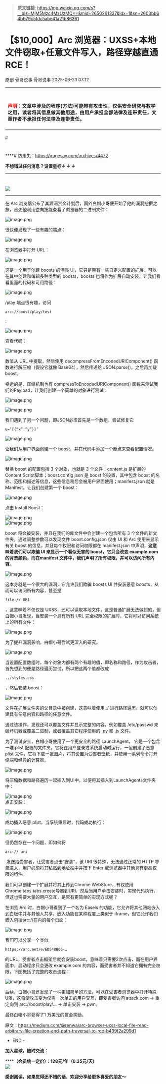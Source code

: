 > **原文链接**: https://mp.weixin.qq.com/s?__biz=MjM5Mzc4MzUzMQ==&mid=2650261337&idx=1&sn=2603bb64b679c5fdc5abe41a21b86361

#  【$10,000】Arc 浏览器：UXSS+本地文件窃取+任意文件写入，路径穿越直通RCE！​​  
原创 骨哥说事  骨哥说事   2025-06-23 07:12  
  
<table><tbody><tr><td data-colwidth="557" width="557" valign="top" style="word-break: break-all;"><h1 data-selectable-paragraph="" style="white-space: normal;outline: 0px;max-width: 100%;font-family: -apple-system, system-ui, &#34;Helvetica Neue&#34;, &#34;PingFang SC&#34;, &#34;Hiragino Sans GB&#34;, &#34;Microsoft YaHei UI&#34;, &#34;Microsoft YaHei&#34;, Arial, sans-serif;letter-spacing: 0.544px;background-color: rgb(255, 255, 255);box-sizing: border-box !important;overflow-wrap: break-word !important;"><strong style="outline: 0px;max-width: 100%;box-sizing: border-box !important;overflow-wrap: break-word !important;"><span style="outline: 0px;max-width: 100%;font-size: 18px;box-sizing: border-box !important;overflow-wrap: break-word !important;"><span style="color: rgb(255, 0, 0);"><strong><span style="font-size: 15px;"><span leaf="">声明：</span></span></strong></span><span style="font-size: 15px;"></span></span></strong><span style="outline: 0px;max-width: 100%;font-size: 18px;box-sizing: border-box !important;overflow-wrap: break-word !important;"><span style="font-size: 15px;"><span leaf="">文章中涉及的程序(方法)可能带有攻击性，仅供安全研究与教学之用，读者将其信息做其他用途，由用户承担全部法律及连带责任，文章作者不承担任何法律及连带责任。</span></span></span></h1></td></tr></tbody></table>#   
  
#   
  
****# 防走失：https://gugesay.com/archives/4472  
  
******不想错过任何消息？设置星标****↓ ↓ ↓**  
****  
#   
  
  
![](https://mmbiz.qpic.cn/sz_mmbiz_png/hZj512NN8jlbXyV4tJfwXpicwdZ2gTB6XtwoqRvbaCy3UgU1Upgn094oibelRBGyMs5GgicFKNkW1f62QPCwGwKxA/640?wx_fmt=png&from=appmsg "")  
  
****  
在 Arc 浏览器公布了其漏洞赏金计划后，国外白帽小哥便开始了他的漏洞挖掘之旅，首先他利用逆向技能查看了浏览器的二进制文件：  
  
![image.png](https://mmbiz.qpic.cn/sz_mmbiz_png/hZj512NN8jlI9wNBRf2cyoyIEUq75pFuHPuFIfS0PiaxohHPjWoCdLGjAMtQynAVlibZLZayTA9QvqxR0e2BJibOg/640?wx_fmt=png&from=appmsg "")  
  
  
很快便发现了一些有趣的端点：  
  
![image.png](https://mmbiz.qpic.cn/sz_mmbiz_png/hZj512NN8jlI9wNBRf2cyoyIEUq75pFu6rt2t6TB0NPdYRrt9wqkqh1sHe5Qsg1tGG7zbMM8iaptLlYTibYRkCbA/640?wx_fmt=png&from=appmsg "")  
  
  
在浏览器中打开 URL：  
  
![image.png](https://mmbiz.qpic.cn/sz_mmbiz_png/hZj512NN8jlI9wNBRf2cyoyIEUq75pFuibWDKLpjXoNcSnxMCWMWo4icft1tl3Kq1sE92MGP6chQV20swukpylwg/640?wx_fmt=png&from=appmsg "")  
  
  
这是一个用于创建 boosts 的漂亮 UI，它只是带有一些自定义配置的扩展，可以在其中创建和编辑多种类型的 boosts，boosts 也将作为扩展自动安装，让我们看看里面的代码和可用路径：  
  
![image.png](https://mmbiz.qpic.cn/sz_mmbiz_png/hZj512NN8jlI9wNBRf2cyoyIEUq75pFuSAibDgyicvT3B9TX98WpjbeFW9JCG1fYUOeSvhohKlLWlQcUwsibnwxGw/640?wx_fmt=png&from=appmsg "")  
  
  
/play 端点很有趣，访问 
```
arc://boost/play/test
```

  
:  
  
![image.png](https://mmbiz.qpic.cn/sz_mmbiz_png/hZj512NN8jlI9wNBRf2cyoyIEUq75pFuxASr3jIHE3s4AicciaNqbMbS1ibDzVMnCxuNcRoibKQh01UJOgUHODjzHQ/640?wx_fmt=png&from=appmsg "")  
  
  
查看代码：  
  
![image.png](https://mmbiz.qpic.cn/sz_mmbiz_png/hZj512NN8jlI9wNBRf2cyoyIEUq75pFubbrSLWeGwRa8OHpbC4FUWtmojxpUEdT6CA7dUvWbpU5SmqD4VPC8Uw/640?wx_fmt=png&from=appmsg "")  
  
  
数值从 URL 中提取，然后使用 decompressFromEncodedURIComponent() 函数进行解压缩（假设它就像 Base64），然后传递给 JSON.parse()，之后再加载 boost。  
  
幸运的是，压缩机制也有 compressToEncodedURIComponent() 函数来测试我们的Payload，让我们创建一个简单的对象进行测试：  
  
![image.png](https://mmbiz.qpic.cn/sz_mmbiz_png/hZj512NN8jlI9wNBRf2cyoyIEUq75pFuqz4f7ic2d8HzqF9iaTeWkTTXRDPZb18jlVDGyiagqw8mYrY71craabb9w/640?wx_fmt=png&from=appmsg "")  
  
  
![image.png](https://mmbiz.qpic.cn/sz_mmbiz_png/hZj512NN8jlI9wNBRf2cyoyIEUq75pFu2IPqj0eUrRjb18j9RjyJZJ3SfftiaCVnr5QvKnxsaRIeOYn20jHxnjA/640?wx_fmt=png&from=appmsg "")  
  
  
我们遇到了另一个问题，即JSON必须首先是一个数组，尝试修复它 
```
u=’[{“x”:”y”}]’
```

  
![image.png](https://mmbiz.qpic.cn/sz_mmbiz_png/hZj512NN8jlI9wNBRf2cyoyIEUq75pFulUcSNhUf0K1WKDBSTVsc5tIUnSavQgXSzd6AT0KHgRC6YKiaErh2laA/640?wx_fmt=png&from=appmsg "")  
  
  
让我们从用户界面创建一个 boost，并在代码中添加一个断点来查看配置情况。  
  
![image.png](https://mmbiz.qpic.cn/sz_mmbiz_png/hZj512NN8jlI9wNBRf2cyoyIEUq75pFulz73jXUHZbeApH0dQghNuQ3Ykyh4ariaH9XxncBDz1jh4xpKx3sGDWQ/640?wx_fmt=png&from=appmsg "")  
  
  
替换 boost 的配置包括 3 个对象，也就是 3 个文件：content.js 是扩展的Content Script脚本；boost.config.json 是 boost 的设置，其中包含 boost 的名称、范围和描述等信息，这些信息稍后会被用户界面使用；manifest.json 就是 Manifest。让我们创建第一个 boost：  
  
![image.png](https://mmbiz.qpic.cn/sz_mmbiz_png/hZj512NN8jlI9wNBRf2cyoyIEUq75pFuGZWa3w9zeHGWGawqibTwkuWsHKibm7P2PneW0CsEVLbiaC3g7ialN44OFg/640?wx_fmt=png&from=appmsg "")  
  
  
点击 Install Boost：  
  
![image.png](https://mmbiz.qpic.cn/sz_mmbiz_png/hZj512NN8jlI9wNBRf2cyoyIEUq75pFup8UnZHT6rsia6gJdPfSVzs2jMaicZib9roxqnjJJ6Jich1toSfQIdsQ4hw/640?wx_fmt=png&from=appmsg "")  
![image.png](https://mmbiz.qpic.cn/sz_mmbiz_png/hZj512NN8jlI9wNBRf2cyoyIEUq75pFuEDEYrmJn9tAVYnRUVNW0cLPZR5YC06ZZYk5DJnV4PxAo00H9q7CMbA/640?wx_fmt=png&from=appmsg "")  
  
boost 将会被安装，并且在我们的库文件中会创建一个包含所有 3 个文件的新文件夹，通过调整参数可以发现文件 boost.config.json 仅由 UI 和 Arc 使用来显示有关 boost 的信息，并且每个权限和访问权限都在 manifest.json 中声明，**这意味着我们可以欺骗 UI 来显示一个看似无害的 boost，它只会改变 example.com 的背景颜色，而在manifest 文件中，我们声明了所有权限，并可以访问所有内容。**  
  
![image.png](https://mmbiz.qpic.cn/sz_mmbiz_png/hZj512NN8jlI9wNBRf2cyoyIEUq75pFuf2zkOX8StV6W567Rs6PyOqcU7jKgSObrUqX3yk4PgrWklrSnOoHc5Q/640?wx_fmt=png&from=appmsg "")  
  
  
这本身就是一个很大的漏洞，它允许我们欺骗 boosts UI 并安装恶意 boosts，从而可以访问所有内容，甚至是 
```
file:// URI
```

  
，这意味着不仅仅是 UXSS，还可以读取本地文件，这是普通扩展无法做到的，但白帽小哥发现，当安装一个具有所有 URL 完全权限的扩展时，它将可以访问系统上的所有文件：  
  
![image.png](https://mmbiz.qpic.cn/sz_mmbiz_png/hZj512NN8jlI9wNBRf2cyoyIEUq75pFugYYuB92bfcSPds03zsDMFZB5fKJ4bOvzRoHrpzgt1HZ11XJdCjzTHA/640?wx_fmt=png&from=appmsg "")  
  
  
为了提升漏洞影响，白帽小哥尝试更深入的研究。  
  
![image.png](https://mmbiz.qpic.cn/sz_mmbiz_png/hZj512NN8jlI9wNBRf2cyoyIEUq75pFu03InOhFkxH1Lamu4EhzWp9kphknt7zZVNYznOfOde5MQAk35PCDI5g/640?wx_fmt=png&from=appmsg "")  
  
  
当设置配置数组时，每个对象内都有两个有趣的值，即名称和路径，作为攻击者，首先想到的便是路径遍历尝试，所以把这两个值都改成
```
../styles.css
```

  
，然后安装 boost：  
  
![image.png](https://mmbiz.qpic.cn/sz_mmbiz_png/hZj512NN8jlI9wNBRf2cyoyIEUq75pFuRvhibUWARUsaVS7EgyQc132E3XoMoUTYHibtKJfzAddibTgOib7iadgqkng/640?wx_fmt=png&from=appmsg "")  
  
  
文件在扩展文件夹的父目录中被创建，这意味着使用../ 进行路径遍历，就可以创建具有任意内容和路径的任意文件。  
  
通过该操作，发现还可以覆盖文件并显示完整的内容，例如覆盖 /etc/passwd 来破坏机器或覆盖二进制，或者覆盖其它程序使用的 .py 和 .js 文件。  
  
为了测试安全，白帽小哥使用了一个更安全的路径 LaunchAgent， 它是一个包含一堆 plist 配置的文件夹，它将在用户登录或系统启动时运行，一但创建了恶意 plist 文件，它将下载一张图片，将其设置为受害者壁纸，并使用一系列命令打开终端和经典的计算器。  
  
![image.png](https://mmbiz.qpic.cn/sz_mmbiz_png/hZj512NN8jlI9wNBRf2cyoyIEUq75pFuLy9SibicNJd0HAgMeMQEt6zpiaD4kpJkT38Gb0LE5vLoJajeibwrHBXtJw/640?wx_fmt=png&from=appmsg "")  
  
  
将压缩数据和路径遍历一起插入到UI中，以便将其插入到LaunchAgents文件夹中：  
  
![image.png](https://mmbiz.qpic.cn/sz_mmbiz_png/hZj512NN8jlI9wNBRf2cyoyIEUq75pFuQePnwKYJsfl4t7X6LiacgOSDXdiaS5UGxjIdj0BwgkDbzPv3ibWpjS24Q/640?wx_fmt=png&from=appmsg "")  
点击安装：  
  
![image.png](https://mmbiz.qpic.cn/sz_mmbiz_png/hZj512NN8jlI9wNBRf2cyoyIEUq75pFu8vB4FbdxtQjn6QENaoVeds7wPR5VTB5oPGcED2ILLNraNe9gpH4bxg/640?wx_fmt=png&from=appmsg "")  
  
  
成功插入恶意 plist，当系统重启时，代码成功执行：  
  
![image.png](https://mmbiz.qpic.cn/sz_mmbiz_png/hZj512NN8jlI9wNBRf2cyoyIEUq75pFuITbgLt7tqsYqJLy5quwlh4vNfpic3GcibULNRXR2Hn1iay0TS766WnWOA/640?wx_fmt=png&from=appmsg "")  
  
  
但仍然存在一个问题，即如何将 
```
arc:// uri
```

  
 发送给受害者，让受害者点击“安装”，该 URI 很特殊，无法通过正常的 HTTP 导航进入，用户必须将其粘贴到地址栏中并按下 Enter 或浏览器中其他具有更高权限的组件。  
  
我们可以创建一个扩展并将其上传到Chrome WebStore，有权使用Chrome.tabs.tabs.create导航到URI，然后当用户单击安装时，实现代码执行，但这也需要大量的用户交互，是否有更简单的实现方式呢？  
  
在浏览 Arc 时，白帽小哥看到了一个名为 Easels 的功能，它允许将其他网站嵌入到白板中并与其他人共享，嵌入功能在某种程度上类似于 iframe，但它允许我们嵌入包括arc://在内的每个页面：  
  
![image.png](https://mmbiz.qpic.cn/sz_mmbiz_png/hZj512NN8jlI9wNBRf2cyoyIEUq75pFuOd7eibiaZic1OGzLicspEbztibiab0uk53ibzoY6LrEd4lojpnv5NnicaD8b2Q/640?wx_fmt=png&from=appmsg "")  
  
  
我们可以分享一个类似
```
https://arc.net/e/ED548B06-…
```

  
的URL，受害者点击框架后就会安装boost，意味着只需要2次点击，而在用户界面中，启动程序只会更改 example.com 的内容，而受害者并不知道它拥有完全权限，下图概括了完整的攻击流程：  
  
![image.png](https://mmbiz.qpic.cn/sz_mmbiz_png/hZj512NN8jlI9wNBRf2cyoyIEUq75pFuoK6fqliczM4g3pMq9bKKdDf1PTNibrorcGP66BbkS7dLAHLa0E4hRriag/640?wx_fmt=png&from=appmsg "")  
  
  
后续，白帽小哥还发现了一种更加简单的方法，可以在受害者浏览器中打开特殊 URI，这将使攻击变为仅需一次单击的用户交互，即受害者访问 attack.com -> 重定向到 arc://boost/play/… -> 单击安装 -> pwn。  
  
最终白帽小哥获得了1 万美元的赏金奖励。  
  
原文：https://medium.com/@renwa/arc-browser-uxss-local-file-read-arbitrary-file-creation-and-path-traversal-to-rce-b439f2a299d1  
  
- END -  
  
  
**加入星球，随时交流：**  
  
**********（会员统一定价）：128元/年（0.35元/天）******  
![](https://mmbiz.qpic.cn/sz_mmbiz_jpg/hZj512NN8jnMJtHJnShkTnh3vR3fmaqicPicANic6OEsobrpRjx5vG6mMTib1icuPmuG74h2bxC4eP6nMMzbs5QaSlw/640?wx_fmt=jpeg&from=appmsg "")  
  
**感谢阅读，如果觉得还不错的话，欢迎分享给更多喜爱的朋友～**  
  
